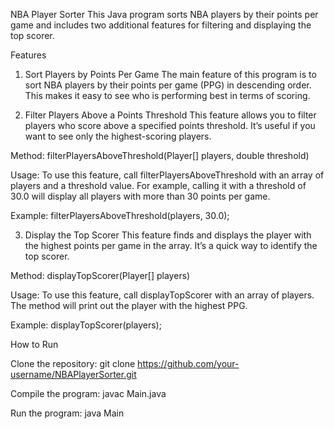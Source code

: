 NBA Player Sorter
This Java program sorts NBA players by their points per game and includes two additional features for filtering and displaying the top scorer.

Features
1. Sort Players by Points Per Game
The main feature of this program is to sort NBA players by their points per game (PPG) in descending order. This makes it easy to see who is performing best in terms of scoring.

2. Filter Players Above a Points Threshold
This feature allows you to filter players who score above a specified points threshold. It’s useful if you want to see only the highest-scoring players.

Method: filterPlayersAboveThreshold(Player[] players, double threshold)

Usage: To use this feature, call filterPlayersAboveThreshold with an array of players and a threshold value. For example, calling it with a threshold of 30.0 will display all players with more than 30 points per game.

Example:
filterPlayersAboveThreshold(players, 30.0);

3. Display the Top Scorer
This feature finds and displays the player with the highest points per game in the array. It’s a quick way to identify the top scorer.

Method: displayTopScorer(Player[] players)

Usage: To use this feature, call displayTopScorer with an array of players. The method will print out the player with the highest PPG.

Example:
displayTopScorer(players);

How to Run

Clone the repository:
git clone https://github.com/your-username/NBAPlayerSorter.git

Compile the program:
javac Main.java

Run the program:
java Main

